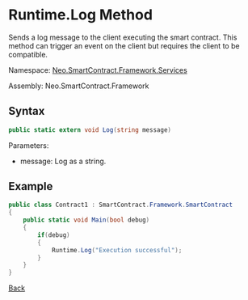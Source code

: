 # Runtime.Log Method

Sends a log message to the client executing the smart contract. This method can trigger an event on the client but requires the client to be compatible.

Namespace: [Neo.SmartContract.Framework.Services](../../services.md)

Assembly: Neo.SmartContract.Framework

## Syntax

```cs
public static extern void Log(string message)
```

Parameters: 

- message: Log as a string.


## Example

```cs
public class Contract1 : SmartContract.Framework.SmartContract
{
    public static void Main(bool debug)
    {
        if(debug)
        {
            Runtime.Log("Execution successful");
        }
    }
}
```



[Back](../Runtime.md)